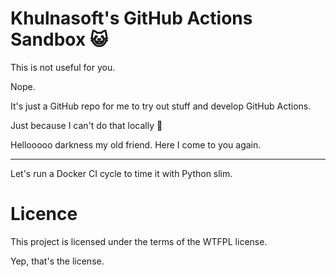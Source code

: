 # Khulnasoft's GitHub Actions Sandbox 😺

This is not useful for you.

Nope.

It's just a GitHub repo for me to try out stuff and develop GitHub Actions.

Just because I can't do that locally 🤷

Hellooooo darkness my old friend. Here I come to you again.

---

Let's run a Docker CI cycle to time it with Python slim.

# Licence

This project is licensed under the terms of the WTFPL license.

Yep, that's the license.
